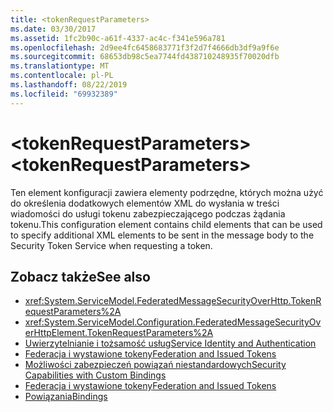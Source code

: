 ```yaml
---
title: <tokenRequestParameters>
ms.date: 03/30/2017
ms.assetid: 1fc2b90c-a61f-4337-ac4c-f341e596a781
ms.openlocfilehash: 2d9ee4fc6458683771f3f2d7f4666db3df9a9f6e
ms.sourcegitcommit: 68653db98c5ea7744fd438710248935f70020dfb
ms.translationtype: MT
ms.contentlocale: pl-PL
ms.lasthandoff: 08/22/2019
ms.locfileid: "69932389"
---
```

# <a name="tokenrequestparameters"></a><span data-ttu-id="7bbf5-101">\<tokenRequestParameters></span><span class="sxs-lookup"><span data-stu-id="7bbf5-101">\<tokenRequestParameters></span></span>
<span data-ttu-id="7bbf5-102">Ten element konfiguracji zawiera elementy podrzędne, których można użyć do określenia dodatkowych elementów XML do wysłania w treści wiadomości do usługi tokenu zabezpieczającego podczas żądania tokenu.</span><span class="sxs-lookup"><span data-stu-id="7bbf5-102">This configuration element contains child elements that can be used to specify additional XML elements to be sent in the message body to the Security Token Service when requesting a token.</span></span>  
  
## <a name="see-also"></a><span data-ttu-id="7bbf5-103">Zobacz także</span><span class="sxs-lookup"><span data-stu-id="7bbf5-103">See also</span></span>

- <xref:System.ServiceModel.FederatedMessageSecurityOverHttp.TokenRequestParameters%2A>
- <xref:System.ServiceModel.Configuration.FederatedMessageSecurityOverHttpElement.TokenRequestParameters%2A>
- [<span data-ttu-id="7bbf5-104">Uwierzytelnianie i tożsamość usług</span><span class="sxs-lookup"><span data-stu-id="7bbf5-104">Service Identity and Authentication</span></span>](../../../wcf/feature-details/service-identity-and-authentication.md)
- [<span data-ttu-id="7bbf5-105">Federacja i wystawione tokeny</span><span class="sxs-lookup"><span data-stu-id="7bbf5-105">Federation and Issued Tokens</span></span>](../../../wcf/feature-details/federation-and-issued-tokens.md)
- [<span data-ttu-id="7bbf5-106">Możliwości zabezpieczeń powiązań niestandardowych</span><span class="sxs-lookup"><span data-stu-id="7bbf5-106">Security Capabilities with Custom Bindings</span></span>](../../../wcf/feature-details/security-capabilities-with-custom-bindings.md)
- [<span data-ttu-id="7bbf5-107">Federacja i wystawione tokeny</span><span class="sxs-lookup"><span data-stu-id="7bbf5-107">Federation and Issued Tokens</span></span>](../../../wcf/feature-details/federation-and-issued-tokens.md)
- [<span data-ttu-id="7bbf5-108">Powiązania</span><span class="sxs-lookup"><span data-stu-id="7bbf5-108">Bindings</span></span>](../../../wcf/bindings.md)
